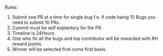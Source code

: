 Rules:
1. Submit one PR at a time for single bug f.e. if code haing 10 Bugs you need to submit 10 PRs.
2. Commit must be self explantory for the PR.
3. Timeline is 24Hours. 
4. One who fix all the bugs and top contributor will be rewarded with RH reward points.
5. Winner will be selected first come first basis. 